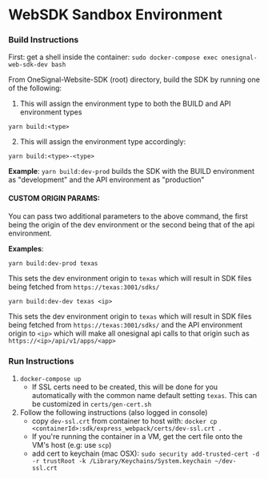 # WebSDK Sandbox Environment
### Build Instructions
First: get a shell inside the container: `sudo docker-compose exec onesignal-web-sdk-dev bash`

From OneSignal-Website-SDK (root) directory, build the SDK by running one of the following:
1. This will assign the environment type to both the BUILD and API environment types
```
yarn build:<type>
```
2. This will assign the environment type accordingly:
```
yarn build:<type>-<type>
```
**Example**: `yarn build:dev-prod` builds the SDK with the BUILD environment as "development" and the API environment as "production"

#### CUSTOM ORIGIN PARAMS: 
You can pass two additional parameters to the above command, the first being the origin of the dev environment or the second being that of the api environment.

**Examples**:
```
yarn build:dev-prod texas
```
This sets the dev environment origin to `texas` which will result in SDK files being fetched from `https://texas:3001/sdks/`

```
yarn build:dev-dev texas <ip>
```
This sets the dev environment origin to `texas` which will result in SDK files being fetched from `https://texas:3001/sdks/` and the API environment origin to `<ip>` which will make all onesignal api calls to that origin such as `https://<ip>/api/v1/apps/<app>`

### Run Instructions
1. `docker-compose up`
   - If SSL certs need to be created, this will be done for you automatically with the common name default setting `texas`. This can be customized in `certs/gen-cert.sh`
2. Follow the following instructions (also logged in console)
   - copy `dev-ssl.crt` from container to host with: `docker cp <containerId>:sdk/express_webpack/certs/dev-ssl.crt .`
   - If you're running the container in a VM, get the cert file onto the VM's host (e.g: use `scp`)
   - add cert to keychain (mac OSX): `sudo security add-trusted-cert -d -r trustRoot -k /Library/Keychains/System.keychain ~/dev-ssl.crt`